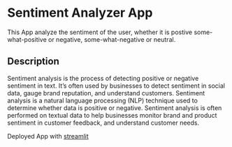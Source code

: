# Sentiment Analyzer App
This App analyze the sentiment of the user, whether it is postive some-what-positive or negative, some-what-negative or neutral.

## Description
Sentiment analysis is the process of detecting positive or negative sentiment in text. It’s often used by businesses to detect sentiment in social data, gauge brand reputation, and understand customers. Sentiment analysis is a natural language processing (NLP) technique used to determine whether data is positive or negative. Sentiment analysis is often performed on textual data to help businesses monitor brand and product sentiment in customer feedback, and understand customer needs.

Deployed App with [streamlit](https://www.streamlit.io/)
